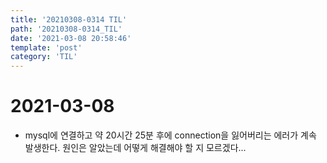 ```yaml
---
title: '20210308-0314 TIL'
path: '20210308-0314_TIL'
date: '2021-03-08 20:58:46'
template: 'post'
category: 'TIL'
---
```


# 2021-03-08
* mysql에 연결하고 약 20시간 25분 후에 connection을 잃어버리는 에러가 계속 발생한다. 원인은 알았는데 어떻게 해결해야 할 지 모르겠다...